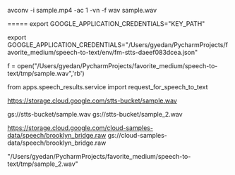 
avconv -i sample.mp4 -ac 1 -vn -f wav sample.wav

=====
export GOOGLE_APPLICATION_CREDENTIALS="KEY_PATH"



export GOOGLE_APPLICATION_CREDENTIALS="/Users/gyedan/PycharmProjects/favorite_medium/speech-to-text/env/fm-stts-daeef083dcea.json"

f = open("/Users/gyedan/PycharmProjects/favorite_medium/speech-to-text/tmp/sample.wav",'rb')

from apps.speech_results.service import request_for_speech_to_text

https://storage.cloud.google.com/stts-bucket/sample.wav

gs://stts-bucket/sample.wav
gs://stts-bucket/sample_2.wav

https://storage.cloud.google.com/cloud-samples-data/speech/brooklyn_bridge.raw
gs://cloud-samples-data/speech/brooklyn_bridge.raw

"/Users/gyedan/PycharmProjects/favorite_medium/speech-to-text/tmp/sample_2.wav"